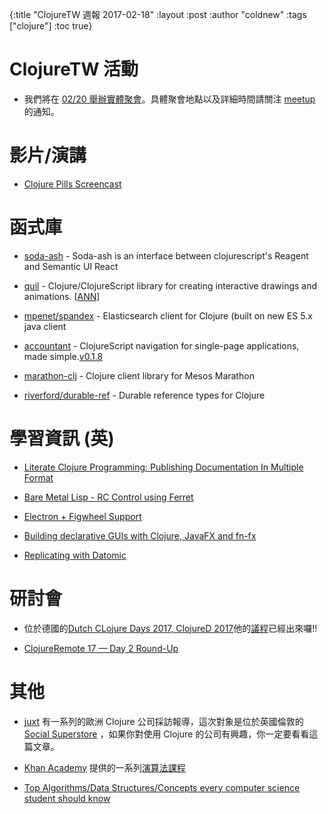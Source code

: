 {:title "ClojureTW 週報 2017-02-18"
:layout :post
:author "coldnew"
:tags  ["clojure"]
:toc true}

# ClojureTW 活動

* 我們將在 [02/20 舉辦實體聚會](https://www.meetup.com/Clojure-tw/events/237312985/)。具體聚會地點以及詳細時間請關注 [meetup](https://www.meetup.com/Clojure-tw/events/237312985/) 的通知。

# 影片/演講

* [Clojure Pills Screencast](https://www.youtube.com/channel/UCH0CkLvbv6yEyrUnw9qujpQ)

# 函式庫

* [soda-ash](https://github.com/gadfly361/soda-ash) -  Soda-ash is an interface between clojurescript's Reagent and Semantic UI React

* [quil](https://github.com/quil/quil) - Clojure/ClojureScript library for creating interactive drawings and animations. [[ANN](https://groups.google.com/forum/#!msg/clojure/Z_YNkoe9hWg/JHD-MvcPCwAJ)]

* [mpenet/spandex](https://github.com/mpenet/spandex) - Elasticsearch client for Clojure (built on new ES 5.x java client

* [accountant](https://github.com/venantius/accountant) - ClojureScript navigation for single-page applications, made simple.[v0.1.8](https://github.com/venantius/accountant/releases/tag/0.1.8)

* [marathon-clj](https://github.com/eunmin/marathon-clj) - Clojure client library for Mesos Marathon

* [riverford/durable-ref](https://github.com/riverford/durable-ref) - Durable reference types for Clojure

# 學習資訊 (英)

* [Literate Clojure Programming: Publishing Documentation In Multiple Format](http://fgiasson.com/blog/index.php/2017/02/17/literate-clojure-programming-publishing-documentation-in-multiple-formats/)

* [Bare Metal Lisp - RC Control using Ferret](https://nakkaya.com/2017/02/15/bare-metal-lisp-rc-control-using-ferret/)

* [Electron + Figwheel Support](https://owensd.io/2017/02/14/electron-figwheel-support/)

* [Building declarative GUIs with Clojure, JavaFX and fn-fx](http://nils-blum-oeste.net/building-declarative-guis-with-clojure-javafx-and-fn-fx-clojure-berlin-meetup-talk/)

* [Replicating with Datomic](https://whilo.github.io/articles/17/replicating-datomic)

# 研討會

* 位於德國的[Dutch CLojure Days 2017, ClojureD 2017](http://clojuredays.org)他的[議程](http://clojuredays.org/#agenda)已經出來囉!!

* [ClojureRemote 17 — Day 2 Round-Up ](https://medium.com/degree9/clojureremote-17-day2-round-up-dfbb3058cc64#.2y2z1rvk4)

# 其他

* [juxt](https://juxt.pro) 有一系列的歐洲 Clojure 公司採訪報導，這次對象是位於英國倫敦的  [Social Superstore](https://juxt.pro/blog/posts/clojure-in-social-superstore.html) ，如果你對使用 Clojure 的公司有興趣，你一定要看看這篇文章。

* [Khan Academy](https://www.khanacademy.org/) 提供的一系列[演算法課程](https://www.khanacademy.org/computing/computer-science/algorithms/)

* [Top Algorithms/Data Structures/Concepts every computer science student should know](https://techiedelight.quora.com/Top-Algorithms-Data-Structures-Concepts-every-computer-science-student-should-know)